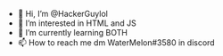 - 👋 Hi, I’m @HackerGuylol
- 👀 I’m interested in HTML and JS
- 🌱 I’m currently learning BOTH
- 📫 How to reach me dm WaterMelon#3580 in discord

<!---
HackerGuylol/HackerGuylol is a ✨ special ✨ repository because its `README.md` (this file) appears on your GitHub profile.
You can click the Preview link to take a look at your changes.
--->
